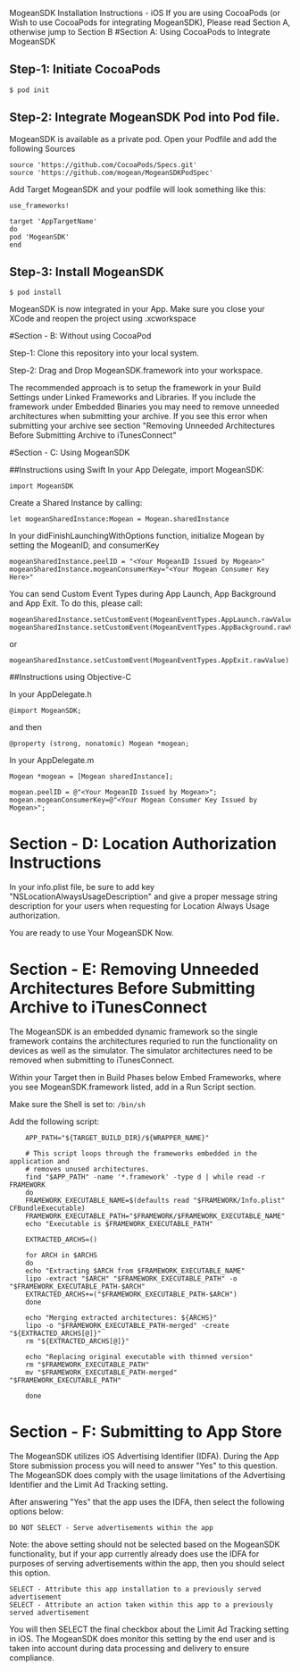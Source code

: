 MogeanSDK Installation Instructions - iOS
If you are using CocoaPods (or Wish to use CocoaPods for integrating MogeanSDK), Please read Section A, otherwise jump to Section B
#Section A: Using CocoaPods to Integrate MogeanSDK
## Step-1: Initiate CocoaPods
```
$ pod init
```

## Step-2: Integrate MogeanSDK Pod into Pod file. 
MogeanSDK is available as a private pod. Open your Podfile and add the following Sources 

	source 'https://github.com/CocoaPods/Specs.git' 
	source 'https://github.com/mogean/MogeanSDKPodSpec'

Add Target MogeanSDK and your podfile will look something like this: 

	use_frameworks!

	target 'AppTargetName' 
	do 
	pod 'MogeanSDK' 
	end

## Step-3: Install MogeanSDK 

	$ pod install 

MogeanSDK is now integrated in your App. Make sure you close your XCode and reopen the project using .xcworkspace

#Section - B: Without using CocoaPod

Step-1: Clone this repository into your local system. 

Step-2: Drag and Drop MogeanSDK.framework into your workspace.

The recommended approach is to setup the framework in your Build Settings under Linked Frameworks and Libraries. If you include the framework under Embedded Binaries you may need to remove unneeded architectures when submitting your archive. If you see this error when submitting your archive see section "Removing Unneeded Architectures Before Submitting Archive to iTunesConnect"


#Section - C: Using MogeanSDK

##Instructions using Swift
In your App Delegate, import MogeanSDK:

	import MogeanSDK

Create a Shared Instance by calling: 

	let mogeanSharedInstance:Mogean = Mogean.sharedInstance 

In your didFinishLaunchingWithOptions function, initialize Mogean by setting the MogeanID, and consumerKey

	mogeanSharedInstance.peelID = "<Your MogeanID Issued by Mogean>"
	mogeanSharedInstance.mogeanConsumerKey="<Your Mogean Consumer Key Here>"


You can send Custom Event Types during App Launch, App Background and App Exit. To do this, please call:

	mogeanSharedInstance.setCustomEvent(MogeanEventTypes.AppLaunch.rawValue)
	mogeanSharedInstance.setCustomEvent(MogeanEventTypes.AppBackground.rawValue)

or

	mogeanSharedInstance.setCustomEvent(MogeanEventTypes.AppExit.rawValue)

##Instructions using Objective-C

In your AppDelegate.h
	
	@import MogeanSDK;
	
and then 

	@property (strong, nonatomic) Mogean *mogean;


In your AppDelegate.m
	
	Mogean *mogean = [Mogean sharedInstance];
    
	mogean.peelID = @"<Your MogeanID Issued by Mogean>";
	mogean.mogeanConsumerKey=@"<Your Mogean Consumer Key Issued by Mogean>";

# Section - D: Location Authorization Instructions

In your info.plist file, be sure to add key "NSLocationAlwaysUsageDescription" and give a proper message string description for your users when requesting for Location Always Usage authorization.

You are ready to use Your MogeanSDK Now. 

# Section - E: Removing Unneeded Architectures Before Submitting Archive to iTunesConnect

The MogeanSDK is an embedded dynamic framework so the single framework contains the architectures requried to run the functionality on devices as well as the simulator. The simulator architectures need to be removed when submitting to iTunesConnect.

Within your Target then in Build Phases below Embed Frameworks, where you see MogeanSDK.framework listed, add in a Run Script section.

Make sure the Shell is set to: ```/bin/sh```

Add the following script:

```
	APP_PATH="${TARGET_BUILD_DIR}/${WRAPPER_NAME}"

	# This script loops through the frameworks embedded in the application and
	# removes unused architectures.
	find "$APP_PATH" -name '*.framework' -type d | while read -r FRAMEWORK
	do
	FRAMEWORK_EXECUTABLE_NAME=$(defaults read "$FRAMEWORK/Info.plist" CFBundleExecutable)
	FRAMEWORK_EXECUTABLE_PATH="$FRAMEWORK/$FRAMEWORK_EXECUTABLE_NAME"
	echo "Executable is $FRAMEWORK_EXECUTABLE_PATH"

	EXTRACTED_ARCHS=()

	for ARCH in $ARCHS
	do
	echo "Extracting $ARCH from $FRAMEWORK_EXECUTABLE_NAME"
	lipo -extract "$ARCH" "$FRAMEWORK_EXECUTABLE_PATH" -o "$FRAMEWORK_EXECUTABLE_PATH-$ARCH"
	EXTRACTED_ARCHS+=("$FRAMEWORK_EXECUTABLE_PATH-$ARCH")
	done
	
	echo "Merging extracted architectures: ${ARCHS}"
	lipo -o "$FRAMEWORK_EXECUTABLE_PATH-merged" -create "${EXTRACTED_ARCHS[@]}"
	rm "${EXTRACTED_ARCHS[@]}"
	
	echo "Replacing original executable with thinned version"
	rm "$FRAMEWORK_EXECUTABLE_PATH"
	mv "$FRAMEWORK_EXECUTABLE_PATH-merged" "$FRAMEWORK_EXECUTABLE_PATH"
	
	done
```

# Section - F: Submitting to App Store

The MogeanSDK utilizes iOS Advertising Identifier (IDFA). During the App Store submission process you will need to answer "Yes" to this question. The MogeanSDK does comply with the usage limitations of the Advertising Identifier and the Limit Ad Tracking setting.

After answering "Yes" that the app uses the IDFA, then select the following options below:

	DO NOT SELECT - Serve advertisements within the app

Note: the above setting should not be selected based on the MogeanSDK functionality, but if your app currently already does use the IDFA for purposes of serving advertisements within the app, then you should select this option.
	
	SELECT - Attribute this app installation to a previously served advertisement
	SELECT - Attribute an action taken within this app to a previously served advertisement

You will then SELECT the final checkbox about the Limit Ad Tracking setting in iOS. The MogeanSDK does monitor this setting by the end user and is taken into account during data processing and delivery to ensure compliance.
